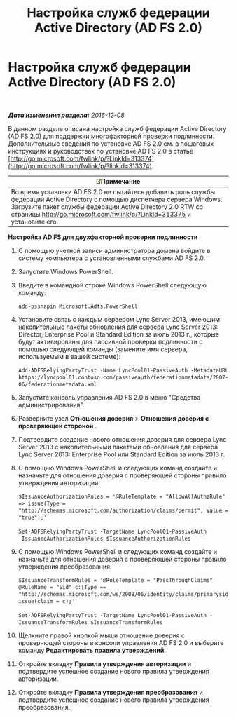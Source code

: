 ﻿---
title: Настройка служб федерации Active Directory (AD FS 2.0)
TOCTitle: Настройка служб федерации Active Directory (AD FS 2.0)
ms:assetid: 0ba8657f-55b8-41b3-960c-fdc5eeee6978
ms:mtpsurl: https://technet.microsoft.com/ru-ru/library/Dn308561(v=OCS.15)
ms:contentKeyID: 56270526
ms.date: 12/10/2016
mtps_version: v=OCS.15
ms.translationtype: HT
---

# Настройка служб федерации Active Directory (AD FS 2.0)

 

_**Дата изменения раздела:** 2016-12-08_

В данном разделе описана настройка служб федерации Active Directory (AD FS 2.0) для поддержки многофакторной проверки подлинности. Дополнительные сведения по установке AD FS 2.0 см. в пошаговых инструкциях и руководствах по установке AD FS 2.0 в статье [http://go.microsoft.com/fwlink/p/?LinkId=313374](http://go.microsoft.com/fwlink/p/?linkid=313374).

<table>
<thead>
<tr class="header">
<th><img src="images/Gg398412.note(OCS.15).gif" title="note" alt="note" />Примечание</th>
</tr>
</thead>
<tbody>
<tr class="odd">
<td>Во время установки AD FS 2.0 не пытайтесь добавить роль службы федерации Active Directory с помощью диспетчера сервера Windows. Загрузите пакет службы федерации Active Directory 2.0 RTW со страницы <a href="http://go.microsoft.com/fwlink/p/?linkid=313375">http://go.microsoft.com/fwlink/p/?LinkId=313375</a> и установите его.</td>
</tr>
</tbody>
</table>



**Настройка AD FS для двухфакторной проверки подлинности**

1.  С помощью учетной записи администратора домена войдите в систему компьютера с установленными службами AD FS 2.0.

2.  Запустите Windows PowerShell.

3.  Введите в командной строке Windows PowerShell следующую команду:
    
        add-pssnapin Microsoft.Adfs.PowerShell

4.  Установите связь с каждым сервером Lync Server 2013, имеющим накопительные пакеты обновления для сервера Lync Server 2013: Director, Enterprise Pool и Standard Edition за июль 2013 г., которые будут активированы для пассивной проверки подлинности с помощью следующей команды (замените имя сервера, используемым в вашей системе):
    
        Add-ADFSRelyingPartyTrust -Name LyncPool01-PassiveAuth -MetadataURL https://lyncpool01.contoso.com/passiveauth/federationmetadata/2007-06/federationmetadata.xml

5.  Запустите консоль управления AD FS 2.0 в меню "Средства администрирования".

6.  Разверните узел **Отношения доверия** \> **Отношения доверия с проверяющей стороной** .

7.  Подтвердите создание нового отношения доверия для сервера Lync Server 2013 с накопительными пакетами обновления для сервера Lync Server 2013: Enterprise Pool или Standard Edition за июль 2013 г.

8.  С помощью Windows PowerShell и следующих команд создайте и назначьте для отношения доверия с проверяющей стороны правило утверждения авторизации:
    
        $IssuanceAuthorizationRules = '@RuleTemplate = "AllowAllAuthzRule" => issue(Type = "http://schemas.microsoft.com/authorization/claims/permit", Value = "true");'
    
        Set-ADFSRelyingPartyTrust -TargetName LyncPool01-PassiveAuth 
        -IssuanceAuthorizationRules $IssuanceAuthorizationRules

9.  С помощью Windows PowerShell и следующих команд создайте и назначьте для отношения доверия с проверяющей стороны правило утверждения преобразования:
    
        $IssuanceTransformRules = '@RuleTemplate = "PassThroughClaims" @RuleName = "Sid" c:[Type == "http://schemas.microsoft.com/ws/2008/06/identity/claims/primarysid"]=> issue(claim = c);'
    
        Set-ADFSRelyingPartyTrust -TargetName LyncPool01-PassiveAuth -IssuanceTransformRules $IssuanceTransformRules

10. Щелкните правой кнопкой мыши отношение доверия с проверяющей стороны в консоли управления AD FS 2.0 и выберите команду **Редактировать правила утверждений**.

11. Откройте вкладку **Правила утверждения авторизации** и подтвердите успешное создание нового правила утверждения авторизации.

12. Откройте вкладку **Правила утверждения преобразования** и подтвердите успешное создание нового правила утверждения преобразования.

